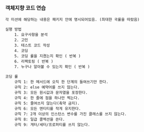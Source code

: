 ### 객체지향 코드 연습
    각 미션에 해당하는 내용은 패키지 안에 명시되어있음. (최대한 국룰을 따랐음)
    
    실행 방법
        1. 요구사항을 분석
        2. 고민
        3. 테스트 코드 작성
        4. 코딩
        5. 코딩 룰을 지켰는지 확인 ( 반복 )
        6. 리팩토링 ( 반복 )
        7. 누구나 알아볼 수 있는지 확인 ( 반복 )
        
    코딩 룰
        규칙 1: 한 메서드에 오직 한 단계의 들여쓰기만 한다.
        규칙 2: else 예약어를 쓰지 않는다.
        규칙 3: 모든 원시값과 문자열을 포장한다.
        규칙 4: 한 줄에 점을 하나만 찍는다.
        규칙 5: 줄여쓰지 않는다(축약 금지).
        규칙 6: 모든 엔티티를 작게 유지한다.
        규칙 7: 2개 이상의 인스턴스 변수를 가진 클래스를 쓰지 않는다.
        규칙 8: 일급 콜렉션을 쓴다.
        규칙 9: 게터/세터/프로퍼티를 쓰지 않는다.
